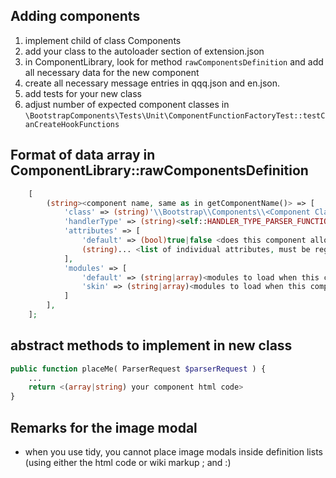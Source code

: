 ## Adding components
1. implement child of class Components
2. add your class to the autoloader section of extension.json
3. in ComponentLibrary, look for method `rawComponentsDefinition` and add all necessary data
    for the new component
4. create all necessary message entries in qqq.json and en.json.
5. add tests for your new class
6. adjust number of expected component classes in `\BootstrapComponents\Tests\Unit\ComponentFunctionFactoryTest::testCanCreateHookFunctions
`
## Format of data array in ComponentLibrary::rawComponentsDefinition
```php
    [
        (string><component name, same as in getComponentName()> => [
            'class' => (string)'\\Bootstrap\\Components\\<Component Class>',
            'handlerType' => (string)<self::HANDLER_TYPE_PARSER_FUNCTION or self::HANDLER_TYPE_TAG_EXTENSION>,
            'attributes' => [
                'default' => (bool)true|false <does this component allow the default attributes>
                (string)... <list of individual attributes, must be registered in AttributeManager> 
            ],
            'modules' => [
                'default' => (string|array)<modules to load when this component is parsed>
                'skin' => (string|array)<modules to load when this component is parsed and "skin" is active>
            ]
        ],
    ];
```
## abstract methods to implement in new class
```php
public function placeMe( ParserRequest $parserRequest ) {
    ...
    return <(array|string) your component html code>
}
```

## Remarks for the image modal
* when you use tidy, you cannot place image modals inside definition lists (using either the html code or wiki markup ; and :)